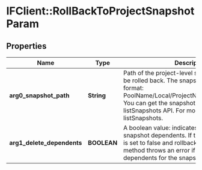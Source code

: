 # IFClient::RollBackToProjectSnapshotParam

## Properties
Name | Type | Description | Notes
------------ | ------------- | ------------- | -------------
**arg0_snapshot_path** | **String** | Path of the project-level snapshot that has to be rolled back. The snapshot path has the format: PoolName/Local/ProjectName@SnapshotName. You can get the snapshotPath from the listSnapshots API. For more information, see listSnapshots.  | 
**arg1_delete_dependents** | **BOOLEAN** | A boolean value: indicates whether to delete the snapshot dependents. If the deleteDependents is set to false and rollback is invoked, the method throws an error if there are existing dependents for the snapshot.  | 


